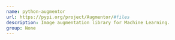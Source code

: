 ```yaml
---
name: python-augmentor
url: https://pypi.org/project/Augmentor/#files
description: Image augmentation library for Machine Learning.
group: None
---
```

